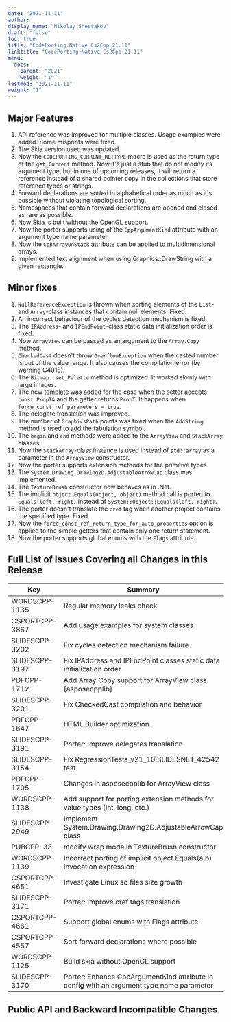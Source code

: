 ```yaml
---
date: "2021-11-11"
author:
display_name: "Nikolay Shestakov"
draft: "false"
toc: true
title: "CodePorting.Native Cs2Cpp 21.11"
linktitle: "CodePorting.Native Cs2Cpp 21.11"
menu:
  docs:
    parent: "2021"
    weight: "1"
lastmod: "2021-11-11"
weight: "1"
---
```


## Major Features ##
1. API reference was improved for multiple classes. Usage examples were added. Some misprints were fixed.
2. The Skia version used was updated.
3. Now the `CODEPORTING_CURRENT_RETTYPE` macro is used as the return type of the `get_Current` method. Now it's just a stub that do not modify its argument type, but in one of upcoming releases, it will return a reference instead of a shared pointer copy in the collections that store reference types or strings.
4. Forward declarations are sorted in alphabetical order as much as it's possible without violating topological sorting.
5. Namespaces that contain forward declarations are opened and closed as rare as possible.
6. Now Skia is built without the OpenGL support.
7. Now the porter supports using of the `CppArgumentKind` attribute with an argument type name parameter.
8. Now the `CppArrayOnStack` attribute can be applied to multidimensional arrays.
9. Implemented text alignment when using Graphics::DrawString with a given rectangle.

## Minor fixes ##
1. `NullReferenceException` is thrown when sorting elements of the `List`- and `Array`-class instances that contain null elements. Fixed.
2. An incorrect behaviour of the cycles detection mechanism is fixed.
3. The `IPAddress`- and `IPEndPoint`-class static data initialization order is fixed.
4. Now `ArrayView` can be passed as an argument to the `Array.Copy` method.
5. `CheckedCast` doesn't throw `OverflowException` when the casted number is out of the value range. It also causes the compilation error (by warning C4018).
6. The `Bitmap::set_Palette` method is optimized. It worked slowly with large images.
7. The new template was added for the case when the setter accepts `const PropT&` and the getter returns `PropT`. It happens when `force_const_ref_parameters = true`.
8. The delegate translation was improved.
9. The number of `GraphicsPath` points was fixed when the `AddString` method is used to add the tabulation symbol.
10. The `begin` and `end` methods were added to the `ArrayView` and `StackArray` classes.
11. Now the `StackArray`-class instance is used instead of `std::array` as a parameter in the `ArrayView` constructor.
12. Now the porter supports extension methods for the primitive types.
13. The `System.Drawing.Drawing2D.AdjustableArrowCap` class was implemented.
14. The `TextureBrush` constructor now behaves as in .Net.
15. The implicit `object.Equals(object, object)` method call is ported to `Equals(left, right)` instead of `System::Object::Equals(left, right)`.
16. The porter doesn't translate the `cref` tag when another project contains the specified type. Fixed.
17. Now the `force_const_ref_return_type_for_auto_properties` option is applied to the simple getters that contain only one return statement.
18. Now the porter supports global enums with the `Flags` attribute.

## Full List of Issues Covering all Changes in this Release ##
| Key | Summary | Category |
| --- | --- | --- |
| WORDSCPP-1135 | Regular memory leaks check | Task |
| CSPORTCPP-3867 | Add usage examples for system classes | Enhancement |
| SLIDESCPP-3202 | Fix cycles detection mechanism failure | Task |
| SLIDESCPP-3197 | Fix IPAddress and IPEndPoint classes static data initialization order | Task |
| PDFCPP-1712 | Add Array.Copy support for ArrayView class [asposecpplib] | Task |
| SLIDESCPP-3201 | Fix CheckedCast compilation and behavior | Task |
| PDFCPP-1647 | HTML.Builder optimization | Task |
| SLIDESCPP-3191 | Porter: Improve delegates translation | Task |
| SLIDESCPP-3154 | Fix RegressionTests_v21_10.SLIDESNET_42542 test | Task |
| PDFCPP-1705 | Changes in asposecpplib for ArrayView class | Task |
| WORDSCPP-1138 | Add support for porting extension methods for value types (int, long, etc.) | Task |
| SLIDESCPP-2949 | Implement System.Drawing.Drawing2D.AdjustableArrowCap class | Task |
| PUBCPP-33 | modify wrap mode in TextureBrush constructor | Task |
| WORDSCPP-1139 | Incorrect porting of implicit object.Equals(a,b) invocation expression | Task |
| CSPORTCPP-4651 | Investigate Linux so files size growth | Investigation |
| SLIDESCPP-3171 | Porter: Improve cref tags translation | Task |
| CSPORTCPP-4661 | Support global enums with Flags attribute | Task |
| CSPORTCPP-4557 | Sort forward declarations where possible | Enhancement |
| WORDSCPP-1125 | Build skia without OpenGL support | Task |
| SLIDESCPP-3170 | Porter: Enhance CppArgumentKind attribute in config with an argument type name parameter | Task |

## Public API and Backward Incompatible Changes ##
